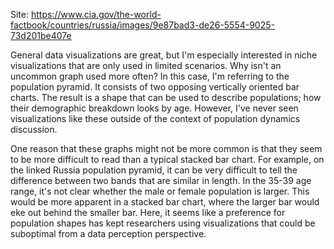 Site: https://www.cia.gov/the-world-factbook/countries/russia/images/9e87bad3-de26-5554-9025-73d201be407e

General data visualizations are great, but I'm especially interested in niche visualizations that are only used in limited scenarios. Why isn't an uncommon graph used more often? In this case, I'm referring to the population pyramid. It consists of two opposing vertically oriented bar charts. The result is a shape that can be used to describe populations; how their demographic breakdown looks by age. However, I've never seen visualizations like these outside of the context of population dynamics discussion. 

One reason that these graphs might not be more common is that they seem to be more difficult to read than a typical stacked bar chart. For example, on the linked Russia population pyramid, it can be very difficult to tell the difference between two bands that are similar in length. In the 35-39 age range, it's not clear whether the male or female population is larger. This would be more apparent in a stacked bar chart, where the larger bar would eke out behind the smaller bar. Here, it seems like a preference for population shapes has kept researchers using visualizations that could be suboptimal from a data perception perspective. 
